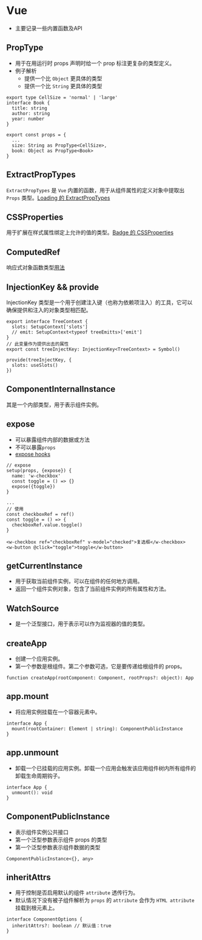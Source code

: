 # Vue
- 主要记录一些内置函数及API

## PropType
- 用于在用运行时 props 声明时给一个 prop 标注更复杂的类型定义。
- 例子解析
  - 提供一个比 `Object` 更具体的类型
  - 提供一个比 `String` 更具体的类型
```
export type CellSize = 'normal' | 'large'
interface Book {
  title: string
  author: string
  year: number
}

export const props = {
  ...
  size: String as PropType<CellSize>,
  book: Object as PropType<Book>
}
```

## ExtractPropTypes
`ExtractPropTypes` 是 `Vue` 内置的函数，用于从组件属性的定义对象中提取出 `Props` 类型。[Loading 的 ExtractPropTypes](loading.md#props)

## CSSProperties
用于扩展在样式属性绑定上允许的值的类型。[Badge 的 CSSProperties](badge.md#style-computed)


## ComputedRef
响应式对象函数类型[用法](row.html#row-key)

## InjectionKey && provide
InjectionKey 类型是一个用于创建注入键（也称为依赖项注入）的工具，它可以确保提供和注入的对象类型相匹配。
```
export interface TreeContext {
  slots: SetupContext['slots']
  // emit: SetupContext<typeof treeEmitts>['emit']
}
// 此变量作为提供出去的属性
export const treeInjectKey: InjectionKey<TreeContext> = Symbol()

provide(treeInjectKey, {
  slots: useSlots()
})
```

## ComponentInternalInstance
其是一个内部类型，用于表示组件实例。

## expose
- 可以暴露组件内部的数据或方法
- 不可以暴露`props`
- [expose hooks](hooks.html#use-expose-ts)
```
// expose
setup(props, {expose}) {
  name: 'w-checkbox'
  const toggle = () => {}
  expose({toggle})
}

...
// 使用
const checkboxRef = ref()
const toggle = () => {
  checkboxRef.value.toggle()
}

<w-checkbox ref="checkboxRef" v-model="checked">复选框</w-checkbox>
<w-button @click="toggle">toggle</w-button>
```

## getCurrentInstance
- 用于获取当前组件实例，可以在组件的任何地方调用。
- 返回一个组件实例对象，包含了当前组件实例的所有属性和方法。

## WatchSource
- 是一个泛型接口，用于表示可以作为监视器的值的类型。

## createApp
- 创建一个应用实例。
- 第一个参数是根组件。第二个参数可选，它是要传递给根组件的 props。
```
function createApp(rootComponent: Component, rootProps?: object): App
```

## app.mount
- 将应用实例挂载在一个容器元素中。
```
interface App {
  mount(rootContainer: Element | string): ComponentPublicInstance
}
```

## app.unmount
- 卸载一个已挂载的应用实例。卸载一个应用会触发该应用组件树内所有组件的卸载生命周期钩子。
```
interface App {
  unmount(): void
}
```

## ComponentPublicInstance
- 表示组件实例公共接口
- 第一个泛型参数表示组件 props 的类型
- 第一个泛型参数表示组件数据的类型
```
ComponentPublicInstance<{}, any>
```

## inheritAttrs
- 用于控制是否启用默认的组件 `attribute` 透传行为。
- 默认情况下没有被子组件解析为 `props` 的 `attribute` 会作为 `HTML attribute` 挂载到根元素上。
```
interface ComponentOptions {
  inheritAttrs?: boolean // 默认值：true
}
```
